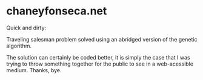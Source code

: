 # chaneyfonseca.net
Quick and dirty:

  Traveling salesman problem solved using an abridged version of the genetic algorithm.

  The solution can certainly be coded better, it is simply the case that I was trying to throw something together for the public
to see in a web-acessible medium.  Thanks, bye.
